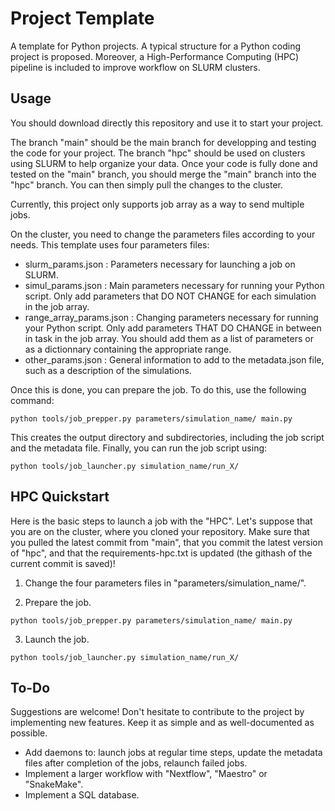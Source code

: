# Project Template  

A template for Python projects. A typical structure for a Python coding project is proposed. Moreover, a High-Performance Computing (HPC) pipeline is included to improve workflow on SLURM clusters.

## Usage  

You should download directly this repository and use it to start your project.

The branch "main" should be the main branch for developping and testing the code for your project. The branch "hpc" should be used on clusters using SLURM to help organize your data. Once your code is fully done and tested on the "main" branch, you should merge the "main" branch into the "hpc" branch. You can then simply pull the changes to the cluster.  

Currently, this project only supports job array as a way to send multiple jobs.  

On the cluster, you need to change the parameters files according to your needs. This template uses four parameters files:  

- slurm_params.json : Parameters necessary for launching a job on SLURM.
- simul_params.json : Main parameters necessary for running your Python script. Only add parameters that DO NOT CHANGE for each simulation in the job array.
- range_array_params.json : Changing parameters necessary for running your Python script. Only add parameters THAT DO CHANGE in between in task in the job array. You should add them as a list of parameters or as a dictionnary containing the appropriate range.
- other_params.json : General information to add to the metadata.json file, such as a description of the simulations.

Once this is done, you can prepare the job. To do this, use the following command:  

```
python tools/job_prepper.py parameters/simulation_name/ main.py
```

This creates the output directory and subdirectories, including the job script and the metadata file. Finally, you can run the job script using:  

```
python tools/job_launcher.py simulation_name/run_X/
```

## HPC Quickstart

Here is the basic steps to launch a job with the "HPC". Let's suppose that you are on the cluster, where you cloned your repository. Make sure that you pulled the latest commit from "main", that you commit the latest version of "hpc", and that the requirements-hpc.txt is updated (the githash of the current commit is saved)!

1. Change the four parameters files in "parameters/simulation_name/".  

2. Prepare the job.  

```
python tools/job_prepper.py parameters/simulation_name/ main.py
```

3. Launch the job.  

```
python tools/job_launcher.py simulation_name/run_X/
```

## To-Do  

Suggestions are welcome! Don't hesitate to contribute to the project by implementing new features. Keep it as simple and as well-documented as possible.  

- Add daemons to: launch jobs at regular time steps, update the metadata files after completion of the jobs, relaunch failed jobs.
- Implement a larger workflow with "Nextflow", "Maestro" or "SnakeMake".
- Implement a SQL database.
